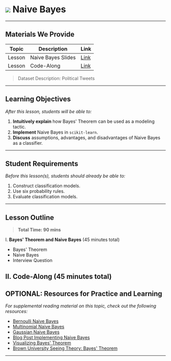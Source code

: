 # ![](https://ga-dash.s3.amazonaws.com/production/assets/logo-9f88ae6c9c3871690e33280fcf557f33.png) Naive Bayes

---

## Materials We Provide


| Topic | Description | Link |
| --- | --- | --- |
| Lesson | Naive Bayes Slides | [Link](./5.01-naive-bayes.pdf)|
| Lesson | Code-Along | [Link](./starter-code.ipynb)

> Dataset Description: Political Tweets
---

## Learning Objectives

*After this lesson, students will be able to:*
1. **Intuitively explain** how Bayes' Theorem can be used as a modeling tactic.
2. **Implement** Naive Bayes in `scikit-learn`.
3. **Discuss** assumptions, advantages, and disadvantages of Naive Bayes as a classifier.

---

## Student Requirements

*Before this lesson(s), students should already be able to:*

1. Construct classification models.
2. Use six probability rules.
3. Evaluate classification models.

---

## Lesson Outline

> **Total Time: 90 mins**

I. **Bayes' Theorem and Naive Bayes** (45 minutes total)
- Bayes' Theorem
- Naive Bayes
- Interview Question

II. **Code-Along** (45 minutes total)
---

## OPTIONAL: Resources for Practice and Learning

*For supplemental reading material on this topic, check out the following resources:*
- [Bernoulli Naive Bayes](http://scikit-learn.org/stable/modules/generated/sklearn.naive_bayes.BernoulliNB.html)
- [Multinomial Naive Bayes](http://scikit-learn.org/stable/modules/generated/sklearn.naive_bayes.MultinomialNB.html)
- [Gaussian Naive Bayes](http://scikit-learn.org/stable/modules/generated/sklearn.naive_bayes.GaussianNB.html)
- [Blog Post Implementing Naive Bayes](https://blog.sicara.com/naive-bayes-classifier-sklearn-python-example-tips-42d100429e44)
- [Visualizing Bayes' Theorem](https://oscarbonilla.com/2009/05/visualizing-bayes-theorem/)
- [Brown University Seeing Theory: Bayes' Theorem](https://students.brown.edu/seeing-theory/bayesian-inference/index.html#section1)
---
